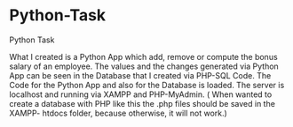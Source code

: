 # Python-Task
Python Task

What I created is a Python App which add, remove or compute the bonus salary of an employee. The values and the changes generated via Python App can be seen in the Database that I created via PHP-SQL Code. The Code for the Python App and also for the Database is loaded.
The server is localhost and running via XAMPP and PHP-MyAdmin. ( When wanted to create a database with PHP like this the .php files should be saved in the XAMPP- htdocs folder, because otherwise, it will not work.)

